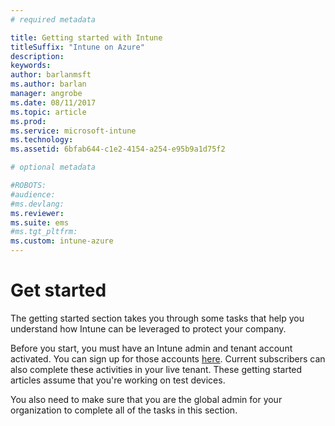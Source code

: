 ```yaml
---
# required metadata

title: Getting started with Intune
titleSuffix: "Intune on Azure"
description:
keywords:
author: barlanmsft
ms.author: barlan
manager: angrobe
ms.date: 08/11/2017
ms.topic: article
ms.prod:
ms.service: microsoft-intune
ms.technology:
ms.assetid: 6bfab644-c1e2-4154-a254-e95b9a1d75f2

# optional metadata

#ROBOTS:
#audience:
#ms.devlang:
ms.reviewer:
ms.suite: ems
#ms.tgt_pltfrm:
ms.custom: intune-azure
---
```


# Get started

The getting started section takes you through some tasks that help you understand how Intune can be leveraged to protect your company.

Before you start, you must have an Intune admin and tenant account activated. You can sign up for those accounts [here](https://portal.office.com/Signup/Signup.aspx?OfferId=40BE278A-DFD1-470a-9EF7-9F2596EA7FF9&dl=INTUNE_A&ali=1#0%20). Current subscribers can also complete these activities in your live tenant. These getting started articles assume that you're working on test devices.

You also need to make sure that you are the global admin for your organization to complete all of the tasks in this section.
